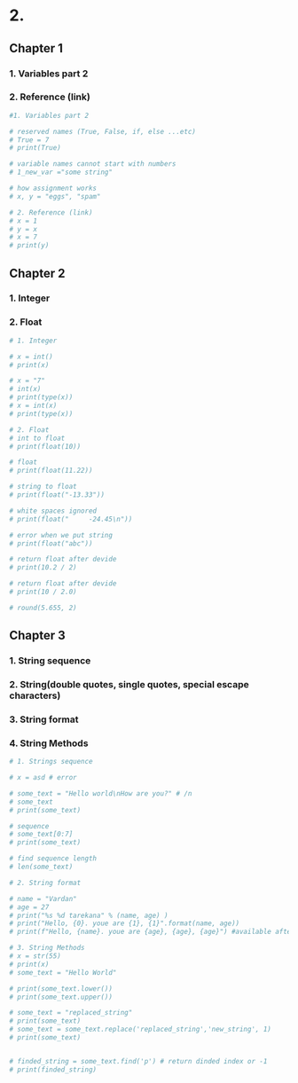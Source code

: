 # 2.
## Chapter 1
### 1. Variables part 2
### 2. Reference (link)



```python
#1. Variables part 2

# reserved names (True, False, if, else ...etc)
# True = 7
# print(True)

# variable names cannot start with numbers
# 1_new_var ="some string"

# how assignment works
# x, y = "eggs", "spam"

# 2. Reference (link)
# x = 1
# y = x
# x = 7
# print(y)
```

## Chapter 2
### 1. Integer
### 2. Float


```python
# 1. Integer

# x = int()
# print(x)

# x = "7"
# int(x)
# print(type(x))
# x = int(x)
# print(type(x))

# 2. Float
# int to float
# print(float(10))

# float
# print(float(11.22))

# string to float
# print(float("-13.33"))

# white spaces ignored
# print(float("     -24.45\n"))

# error when we put string
# print(float("abc"))

# return float after devide
# print(10.2 / 2)

# return float after devide
# print(10 / 2.0)

# round(5.655, 2)
```

## Chapter 3
### 1. String sequence
### 2. String(double quotes, single quotes, special escape characters)
### 3. String format
### 4. String Methods


```python
# 1. Strings sequence

# x = asd # error

# some_text = "Hello world\nHow are you?" # /n
# some_text
# print(some_text)

# sequence
# some_text[0:7]
# print(some_text)

# find sequence length
# len(some_text)

# 2. String format

# name = "Vardan" 
# age = 27
# print("%s %d tarekana" % (name, age) )
# print("Hello, {0}. youe are {1}, {1}".format(name, age))
# print(f"Hello, {name}. youe are {age}, {age}, {age}") #available after python 3.6

# 3. String Methods
# x = str(55)
# print(x)
# some_text = "Hello World"

# print(some_text.lower())
# print(some_text.upper())

# some_text = "replaced_string"
# print(some_text)
# some_text = some_text.replace('replaced_string','new_string', 1)
# print(some_text)


# finded_string = some_text.find('p') # return dinded index or -1
# print(finded_string)
```
